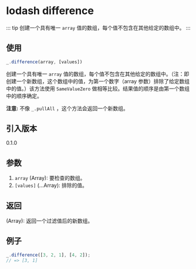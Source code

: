 # lodash difference

::: tip
创建一个具有唯一 `array` 值的数组，每个值不包含在其他给定的数组中。
:::

## 使用

```javascript
_.difference(array, [values])
```

创建一个具有唯一 `array` 值的数组，每个值不包含在其他给定的数组中。（注：即创建一个新数组，这个数组中的值，为第一个数字（array 参数）排除了给定数组中的值。）该方法使用 `SameValueZero` 做相等比较。结果值的顺序是由第一个数组中的顺序确定。

**注意:** 不像 `_.pullAll` ，这个方法会返回一个新数组。

## 引入版本

0.1.0

## 参数

1. `array` (Array): 要检查的数组。
2. `[values]` (...Array): 排除的值。

## 返回

(Array): 返回一个过滤值后的新数组。

## 例子

```javascript
_.difference([3, 2, 1], [4, 2]);
// => [3, 1]
```
